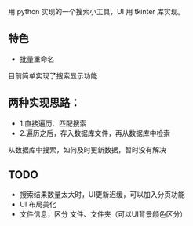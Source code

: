 用 python 实现的一个搜索小工具，UI 用 tkinter 库实现。

## 特色
* 批量重命名

目前简单实现了搜索显示功能
## 两种实现思路：
* 1.直接遍历、匹配搜索
* 2.遍历之后，存入数据库文件，再从数据库中检索

从数据库中搜索，如何及时更新数据，暂时没有解决

## TODO
* 搜索结果数量太大时，UI更新迟缓，可以加入分页功能
* UI 布局美化
* 文件信息，区分 文件、文件夹（可以UI背景颜色区分）